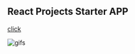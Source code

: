 ## React Projects Starter APP
[click](https://mytours-project.netlify.app/)

![gifs](https://user-images.githubusercontent.com/109352349/196721891-2d4ca8d5-9f1b-4692-957f-85af2b7ba235.gif)
